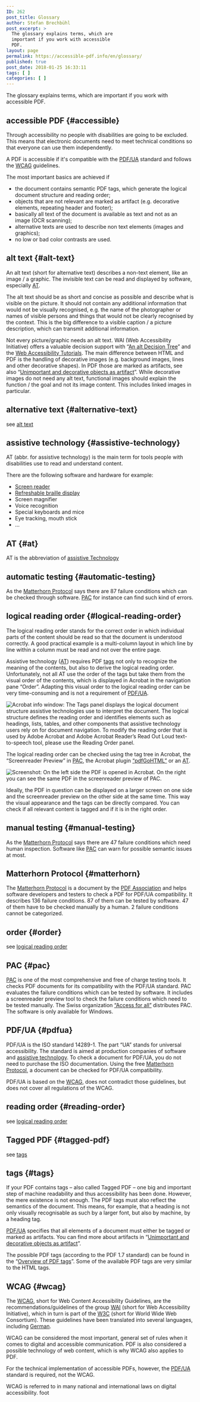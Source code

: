 ```yaml
---
ID: 262
post_title: Glossary
author: Stefan Brechbühl
post_excerpt: >
  The glossary explains terms, which are
  important if you work with accessible
  PDF.
layout: page
permalink: https://accessible-pdf.info/en/glossary/
published: true
post_date: 2018-01-25 16:33:11
tags: [ ]
categories: [ ]
---
```

The glossary explains terms, which are important if you work with accessible PDF.

## accessible PDF {#accessible}

Through accessibility no people with disabilities are going to be excluded. This means that electronic documents need to meet technical conditions so that everyone can use them independently.

A PDF is accessible if it's compatible with the [PDF/UA](#pdfua) standard and follows the [WCAG](https://www.w3.org/WAI/intro/wcag) guidelines.

The most important basics are achieved if

- the document contains semantic PDF tags, which generate the logical document structure and reading order;
- objects that are not relevant are marked as artifact (e.g. decorative elements, repeating header and footer);
- basically all text of the document is available as text and not as an image (OCR scanning);
- alternative texts are used to describe non text elements (images and graphics);
- no low or bad color contrasts are used.

## alt text {#alt-text}

An alt text (short for alternative text) describes a non-text element, like an image / a graphic. The invisible text can be read and displayed by software, especially [AT](#assistive-technology).

The alt text should be as short and concise as possible and describe what is visible on the picture. It should not contain any additional information that would not be visually recognised, e.g. the name of the photographer or names of visible persons and things that would not be clearly recognised by the context. This is the big difference to a visible caption / a picture description, which can transmit additional information.

Not every picture/graphic needs an alt text. WAI (Web Accessibility Initiative) offers a valuable decision support with “[An alt Decision Tree](https://www.w3.org/WAI/tutorials/images/decision-tree/)” and the [Web Accessibility Tutorials](https://www.w3.org/WAI/tutorials/images/). The main difference between HTML and PDF is the handling of decorative images (e.g. background images, lines and other decorative shapes). In PDF those are marked as artifacts, see also “[Unimportant and decorative objects as artifact](https://accessible-pdf.info/en/basics/unimportant-and-decorative-objects-as-artifact/)”. While decorative images do not need any alt text, functional images should explain the function / the goal and not its image content. This includes linked images in particular.

## alternative text {#alternative-text}

see [alt text](#alt-text)

## assistive technology {#assistive-technology}

AT (abbr. for assistive technology) is the main term for tools people with disabilities use to read and understand content.

There are the following software and hardware for example:

- [Screen reader](https://en.wikipedia.org/wiki/Screen_reader)
- [Refreshable braille display](https://en.wikipedia.org/wiki/Refreshable_braille_display)
- Screen magnifier
- Voice recognition
- Special keyboards and mice
- Eye tracking, mouth stick
- …

## AT {#at}

AT is the abbreviation of [assistive Technology](#assistive-technology)

## automatic testing {#automatic-testing}

As the [Matterhorn Protocol](#matterhorn) says there are 87 failure conditions which can be checked through software. [PAC](#pac) for instance can find such kind of errors.

## logical reading order {#logical-reading-order}

The logical reading order stands for the correct order in which individual parts of the content should be read so that the document is understood correctly. A good practical example is a multi-column layout in which line by line within a column must be read and not over the entire page.

Assistive technology ([AT](#assistive-technology)) requires PDF [tags](#tags) not only to recognize the meaning of the contents, but also to derive the logical reading order. Unfortunately, not all AT use the order of the tags but take them from the visual order of the contents, which is displayed in Acrobat in the navigation pane “Order”. Adapting this visual order to the logical reading order can be very time-consuming and is not a requirement of [PDF/UA](#pdfua).

![Acrobat info window: The Tags panel displays the logical document structure assistive technologies use to interpret the document. The logical structure defines the reading order and identifies elements such as headings, lists, tables, and other components that assistive technology users rely on for document navigation. To modify the reading order that is used by Adobe Acrobat and Adobe Acrobat Reader’s Read Out Loud text-to-speech tool, please use the Reading Order panel.](https://accessible-pdf.info/wp/wp-content/uploads/acrobat-info-tags-order.png)

The logical reading order can be checked using the tag tree in Acrobat, the “Screenreader Preview” in [PAC](#pac), the Acrobat plugin [“pdfGoHTML”](https://www.callassoftware.com/en/products/pdfgohtml) or an [AT](#assistive-technology).

![Screenshot: On the left side the PDF is opened in Acrobat. On the right you can see the same PDF in the screenreader preview of PAC.](https://accessible-pdf.info/wp/wp-content/uploads/acrobat_and_pac-screenreader-preview.png)

Ideally, the PDF in question can be displayed on a larger screen on one side and the screenreader preview on the other side at the same time. This way the visual appearance and the tags can be directly compared. You can check if all relevant content is tagged and if it is in the right order.

## manual testing {#manual-testing}

As the [Matterhorn Protocol](#matterhorn) says there are 47 failure conditions which need human inspection. Software like [PAC](#pac) can warn for possible semantic issues at most.

## Matterhorn Protocol {#matterhorn}

The [Matterhorn Protocol](https://www.pdfa.org/publication/the-matterhorn-protocol-1-02/) is a document by the [PDF Association](https://www.pdfa.org/) and helps software developers and testers to check a PDF for PDF/UA compatibility. It describes 136 failure conditions. 87 of them can be tested by software. 47 of them have to be checked manually by a human. 2 failure conditions cannot be categorized.

## order {#order}

see [logical reading order](#logical-reading-order)

## PAC {#pac}

[PAC](http://access-for-all.ch/en/pdf-lab/pdf-accessibility-checker-pac.html) is one of the most comprehensive and free of charge testing tools. It checks PDF documents for its compatibility with the PDF/UA standard. PAC evaluates the failure conditions which can be tested by software. It includes a screenreader preview tool to check the failure conditions which need to be tested manually. The Swiss organization [“Access for all”](http://access-for-all.ch/en/) distributes PAC. The software is only available for Windows.

## PDF/UA {#pdfua}

PDF/UA is the ISO standard 14289-1. The part “UA” stands for universal accessibility. The standard is aimed at production companies of software and [assistive technology](#assistive-technology). To check a document for PDF/UA, you do not need to purchase the ISO documentation. Using the free [Matterhorn Protocol](#matterhorn), a document can be checked for PDF/UA compatibility.

PDF/UA is based on the [WCAG](#wcag), does not contradict those guidelines, but does not cover all regulations of the WCAG.

## reading order {#reading-order}

see [logical reading order](#logical-reading-order)

## Tagged PDF {#tagged-pdf}

see [tags](#tags)

## tags {#tags}

If your PDF contains tags – also called Tagged PDF – one big and important step of machine readability and thus accessibility has been done. However, the mere existence is not enough. The PDF tags must also reflect the semantics of the document. This means, for example, that a heading is not only visually recognisable as such by a larger font, but also by machine, by a heading tag.

[PDF/UA](https://accessible-pdf.info/de/basics/uebersicht-der-pdf-tags/) specifies that all elements of a document must either be tagged or marked as artifacts. You can find more about artifacts in “[Unimportant and decorative objects as artifact](https://accessible-pdf.info/en/basics/unimportant-and-decorative-objects-as-artifact/)”.

The possible PDF tags (according to the PDF 1.7 standard) can be found in the “[Overview of PDF tags](https://accessible-pdf.info/de/basics/uebersicht-der-pdf-tags/)”. Some of the available PDF tags are very similar to the HTML tags.

## WCAG {#wcag}

The [WCAG](https://www.w3.org/TR/WCAG21/), short for Web Content Accessibility Guidelines, are the recommendations/guidelines of the group [WAI](https://www.w3.org/WAI/) (short for Web Accessibility Initiative), which in turn is part of the [W3C](https://www.w3.org/) (short for World Wide Web Consortium). These guidelines have been translated into several languages, including [German](https://www.w3.org/Translations/WCAG20-de/).

WCAG can be considered the most important, general set of rules when it comes to digital and accessible communication. PDF is also considered a possible technology of web content, which is why WCAG also applies to PDF.

For the technical implementation of accessible PDFs, however, the [PDF/UA](#pdfua) standard is required, not the WCAG.

WCAG is referred to in many national and international laws on digital accessibility. foot
